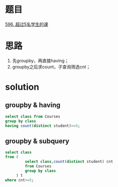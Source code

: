# 题目

[596. 超过5名学生的课](https://leetcode.cn/problems/classes-more-than-5-students/)

# 思路
1. 先groupby，再直接having；
2. groupby之后求count，子查询筛选cnt；

# solution

## groupby & having
```sql
select class from Courses
group by class
having count(distinct student)>=5;
```
## groupby & subquery
```sql
select class
from (
         select class,count(distinct student) cnt
         from Courses
         group by class
     ) t
where cnt>=5;
```